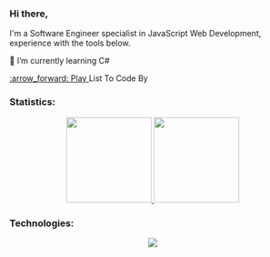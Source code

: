 ### Hi there, 
I'm a Software Engineer specialist in JavaScript Web Development, experience with the tools below.
<p>🌱 I’m currently learning C#</p>
<a href="https://open.spotify.com/playlist/4LnTQT9pZuyXG96WS9RNzU?si=3bf9280bf78b48de">:arrow_forward: Play </a>List To Code By


### Statistics:
<div align="center">
<a href="https://github.com/rafaelfcardoso/">
  <img style="display: inline_block" height="150em" src="https://github-readme-stats.vercel.app/api/top-langs/?username=rafaelfcardoso&layout=compact&theme=github_dark"/>
</a>
<a href="https://github.com/rafaelfcardoso/">
  <img style="display: inline_block" height="150em" src="https://github-readme-stats.vercel.app/api?username=rafaelfcardoso&layout=compact&theme=github_dark" />
</a>
</div>

### Technologies:
<p align="center">
  <a href="https://skillicons.dev">
    <img src="https://skillicons.dev/icons?i=bash,docker,css,javascript,typescript,mongodb,express,react,nodejs,redux,mysql,python,cs,dotnet" />
  </a>
</p>








